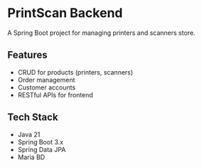 # PrintScan Backend
A Spring Boot project for managing printers and scanners store.

## Features
- CRUD for products (printers, scanners)
- Order management
- Customer accounts
- RESTful APIs for frontend

## Tech Stack
- Java 21
- Spring Boot 3.x
- Spring Data JPA
- Maria BD
